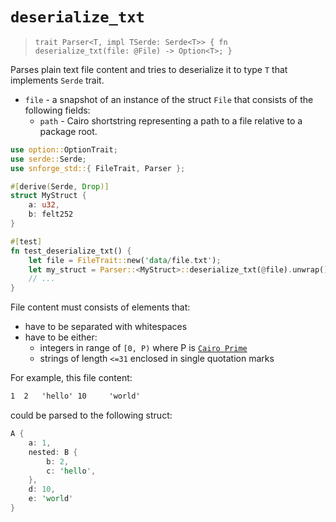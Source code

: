 # `deserialize_txt`


> `trait Parser<T, impl TSerde: Serde<T>> {
>     fn deserialize_txt(file: @File) -> Option<T>;
> }` 

Parses plain text file content and tries to deserialize it to type `T` that implements `Serde` trait.

- `file` - a snapshot of an instance of the struct `File` that consists of the following fields:
  - `path` - Cairo shortstring representing a path to a file relative to a package root.

```rust
use option::OptionTrait;
use serde::Serde;
use snforge_std::{ FileTrait, Parser };

#[derive(Serde, Drop)]
struct MyStruct {
    a: u32,
    b: felt252
}

#[test]
fn test_deserialize_txt() {
    let file = FileTrait::new('data/file.txt');
    let my_struct = Parser::<MyStruct>::deserialize_txt(@file).unwrap();
    // ...
}
```

File content must consists of elements that:
- have to be separated with whitespaces
- have to be either:
  - integers in range of `[0, P)` where P is [`Cairo Prime`](https://book.cairo-lang.org/ch02-02-data-types.html?highlight=prime#felt-type)
  - strings of length `<=31` enclosed in single quotation marks

For example, this file content:
```txt
1  2   'hello' 10     'world'
```
could be parsed to the following struct:
```rust
A {
    a: 1, 
    nested: B {
        b: 2,
        c: 'hello',
    }, 
    d: 10,
    e: 'world'
}
```
